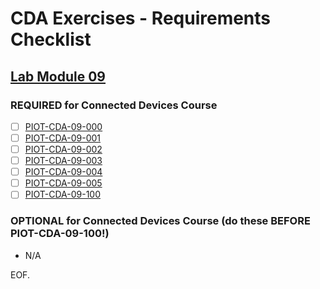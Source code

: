 # CDA Exercises - Requirements Checklist

## [Lab Module 09](https://github.com/orgs/programming-the-iot/projects/1#column-10488503)

### REQUIRED for Connected Devices Course

- [ ] [PIOT-CDA-09-000](https://github.com/programming-the-iot/book-exercise-tasks/issues/10)
- [ ] [PIOT-CDA-09-001](https://github.com/programming-the-iot/book-exercise-tasks/issues/94)
- [ ] [PIOT-CDA-09-002](https://github.com/programming-the-iot/book-exercise-tasks/issues/98)
- [ ] [PIOT-CDA-09-003](https://github.com/programming-the-iot/book-exercise-tasks/issues/97)
- [ ] [PIOT-CDA-09-004](https://github.com/programming-the-iot/book-exercise-tasks/issues/96)
- [ ] [PIOT-CDA-09-005](https://github.com/programming-the-iot/book-exercise-tasks/issues/95)
- [ ] [PIOT-CDA-09-100](https://github.com/programming-the-iot/book-exercise-tasks/issues/4)

### OPTIONAL for Connected Devices Course (do these BEFORE PIOT-CDA-09-100!)
- N/A

EOF.
